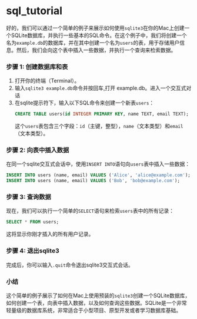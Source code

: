 # sql_tutorial
 
好的，我们可以通过一个简单的例子来展示如何使用`sqlite3`在你的Mac上创建一个SQLite数据库，并执行一些基本的SQL命令。在这个例子中，我们将创建一个名为`example.db`的数据库，并在其中创建一个名为`users`的表，用于存储用户信息。然后，我们会向这个表中插入一些数据，并执行一个查询来检索数据。

### 步骤 1: 创建数据库和表

1. 打开你的终端（Terminal）。
2. 输入`sqlite3 example.db`命令并按回车,打开 example.db。进入一个交互式对话
3. 在sqlite提示符下，输入以下SQL命令来创建一个新表`users`：
   ```sql
   CREATE TABLE users(id INTEGER PRIMARY KEY, name TEXT, email TEXT);
   ```
   这个`users`表包含三个字段：`id`（主键，整型），`name`（文本类型）和`email`（文本类型）。

### 步骤 2: 向表中插入数据

在同一个sqlite交互式会话中，使用`INSERT INTO`语句向`users`表中插入一些数据：
```sql
INSERT INTO users (name, email) VALUES ('Alice', 'alice@example.com');
INSERT INTO users (name, email) VALUES ('Bob', 'bob@example.com');
```

### 步骤 3: 查询数据

现在，我们可以执行一个简单的`SELECT`语句来检索`users`表中的所有记录：
```sql
SELECT * FROM users;
```
这将显示你刚才插入的所有用户记录。

### 步骤 4: 退出sqlite3

完成后，你可以输入`.quit`命令退出sqlite3交互式会话。

### 小结

这个简单的例子展示了如何在Mac上使用预装的`sqlite3`创建一个SQLite数据库，如何创建一个表，向表中插入数据，以及如何查询这些数据。SQLite是一个非常轻量级的数据库系统，非常适合于小型项目、原型开发或者学习数据库基础。